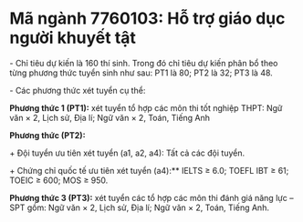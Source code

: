 # Mã ngành 7760103: Hỗ trợ giáo dục người khuyết tật

\- Chỉ tiêu dự kiến là 160 thí sinh. Trong đó chỉ tiêu dự kiến phân bổ theo từng phương thức tuyển sinh như sau: PT1 là 80; PT2 là 32; PT3 là 48.

\- Các phương thức xét tuyển cụ thể:

**Phương thức 1 (PT1):** xét tuyển tổ hợp các môn thi tốt nghiệp THPT: Ngữ văn × 2, Lịch sử, Địa lí; Ngữ văn × 2, Toán, Tiếng Anh

**Phương thức (PT2):** 

\+ Đội tuyển ưu tiên xét tuyển (a1, a2, a4): Tất cả các đội tuyển.

\+ Chứng chỉ quốc tế ưu tiên xét tuyển (a4):** IELTS ≥ 6.0; TOEFL IBT ≥ 61; TOEIC ≥ 600; MOS ≥ 950.

**Phương thức 3 (PT3):** xét tuyển các tổ hợp các môn thi đánh giá năng lực – SPT gồm: Ngữ văn × 2, Lịch sử, Địa lí; Ngữ văn × 2, Toán, Tiếng Anh.